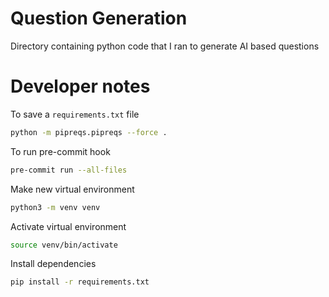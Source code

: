 # Question Generation

Directory containing python code that I ran to generate AI based questions

# Developer notes

To save a `requirements.txt` file

```bash
python -m pipreqs.pipreqs --force .
```

To run pre-commit hook

```bash
pre-commit run --all-files
```

Make new virtual environment

```bash
python3 -m venv venv
```

Activate virtual environment

```bash
source venv/bin/activate
```

Install dependencies

```bash
pip install -r requirements.txt
```
